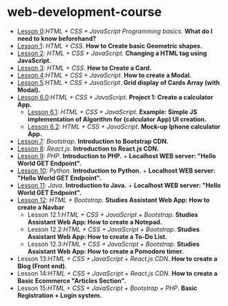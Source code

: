 # web-development-course

- [Lesson 0](https://github.com/CristianRomero1234/web-development-course/tree/main/Lesson%200/lesson_0.md):*HTML + CSS + JavaScript Programming basics*. **What do I need to know beforehand?**
-  [Lesson 1](https://github.com/CristianRomero1234/web-development-course/tree/main/Lesson%201/lesson_1.md): *HTML + CSS*. **How to Create basic Geometric shapes.**
- [Lesson 2](https://github.com/CristianRomero1234/web-development-course/tree/main/Lesson%202/lesson_2.md): *HTML + CSS + JavaScript.* **Changing a HTML tag using JavaScript.**
- [Lesson 3](https://github.com/CristianRomero1234/web-development-course/tree/main/Lesson%203/lesson_3.md): *HTML + CSS*. **How to Create a Card.**
- [Lesson 4](https://github.com/CristianRomero1234/web-development-course/tree/main/Lesson%204/lesson_4.md):*HTML + CSS + JavaScript*. **How to create a Modal.**
- [Lesson 5](https://github.com/CristianRomero1234/web-development-course/tree/main/Lesson%205/lesson_5.md):*HTML + CSS + JavaScript*. **Grid display of Cards Array (with Modal).**
- [Lesson 6.0](https://github.com/CristianRomero1234/web-development-course/tree/main/Lesson%206%2E0/lesson_6.md):*HTML + CSS + JavaScript*. **Project 1: Create a calculator App.**
  - [Lesson 6.1](https://github.com/CristianRomero1234/web-development-course/tree/main/Lesson%206%2E1/lesson_6%2E1.md): *HTML + CSS + JavaScript*. **Example: Simple JS implementation of Algorithm for (calculator App) UI creation.**
  -  [Lesson 6.2](https://github.com/CristianRomero1234/web-development-course/tree/main/Lesson%206%2E2/lesson_6%2E2.md): *HTML + CSS + JavaScript*. **Mock-up Iphone calculator App.**
-  [Lesson 7](https://github.com/CristianRomero1234/web-development-course/tree/main/Lesson%207/lesson_7.md): *Bootstrap*. **Introduction to Bootstrap CDN.**
- [Lesson 8](https://github.com/CristianRomero1234/web-development-course/tree/main/Lesson%208/lesson_8.md): *React.js*. **Introduction to React.js CDN.**
- [Lesson 9](https://github.com/CristianRomero1234/web-development-course/tree/main/Lesson%209/lesson_9.md): *PHP*. **Introduction to PHP.** + **Localhost WEB server: "Hello World GET Endpoint".**
- [Lesson 10](https://github.com/CristianRomero1234/web-development-course/tree/main/Lesson%2010/lesson_10.md): *Python*. **Introduction to Python.** + **Localhost WEB server: "Hello World GET Endpoint".**
-  [Lesson 11](https://github.com/CristianRomero1234/web-development-course/tree/main/Lesson%2011/lesson_11.md): *Java*. **Introduction to Java.** + **Localhost WEB server: "Hello World GET Endpoint".**
- [Lesson 12](https://github.com/CristianRomero1234/web-development-course/tree/main/Lesson%2012/lesson_12.md): *HTML + Bootstrap*. **Studies Assistant Web App: How to create a Navbar**
  - Lesson 12.1:*HTML + CSS + JavaScript + Bootstrap*. **Studies Assistant Web App: How to create a Notepad.**
  - Lesson 12.2:*HTML + CSS + JavaScript + Bootstrap*. **Studies Assistant Web App: How to create a To-Do List.**
  - Lesson 12.3:*HTML + CSS + JavaScript + Bootstrap*. **Studies Assistant Web App: How to create a Pomodoro timer.**
- Lesson 13:*HTML + CSS + JavaScript + React.js CDN*. **How to create a Blog (Front end).**
- Lesson 14:*HTML + CSS + JavaScript + React.js CDN*. **How to create a Basic Ecommerce "Articles Section".**
- Lesson 15:*HTML + CSS + JavaScript + Bootstrap + PHP*. **Basic Registration + Login system.**
